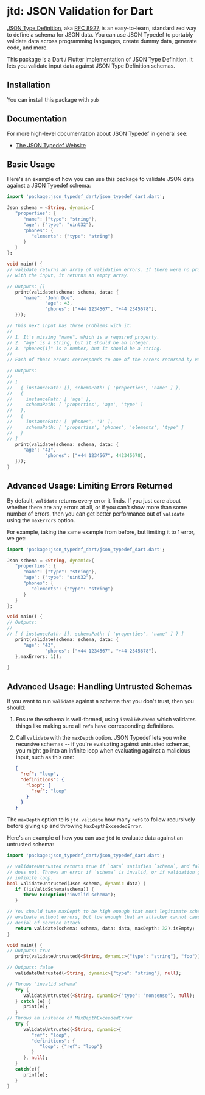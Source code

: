 # jtd: JSON Validation for Dart


[JSON Type Definition](https://jsontypedef.com), aka [RFC
8927](https://tools.ietf.org/html/rfc8927), is an easy-to-learn, standardized
way to define a schema for JSON data. You can use JSON Typedef to portably
validate data across programming languages, create dummy data, generate code,
and more.

This package is a Dart / Flutter implementation of JSON Type
Definition. It lets you validate input data against JSON Type Definition
schemas. 



## Installation

You can install this package with `pub`


## Documentation



For more high-level documentation about JSON Typedef in general see:

* [The JSON Typedef Website][jtd]

## Basic Usage

Here's an example of how you can use this package to validate JSON data against
a JSON Typedef schema:

```dart
import 'package:json_typedef_dart/json_typedef_dart.dart';

Json schema = <String, dynamic>{
   "properties": {
      "name": {"type": "string"},
      "age": {"type": "uint32"},
      "phones": {
         "elements": {"type": "string"}
      }
   }
};

void main() {
// validate returns an array of validation errors. If there were no problems
// with the input, it returns an empty array.

// Outputs: []
   print(validate(schema: schema, data: {
      "name": "John Doe",
              "age": 43,
              "phones": ["+44 1234567", "+44 2345678"],
   }));

// This next input has three problems with it:
//
// 1. It's missing "name", which is a required property.
// 2. "age" is a string, but it should be an integer.
// 3. "phones[1]" is a number, but it should be a string.
//
// Each of those errors corresponds to one of the errors returned by validate.

// Outputs:
//
// [
//   { instancePath: [], schemaPath: [ 'properties', 'name' ] },
//   {
//     instancePath: [ 'age' ],
//     schemaPath: [ 'properties', 'age', 'type' ]
//   },
//   {
//     instancePath: [ 'phones', '1' ],
//     schemaPath: [ 'properties', 'phones', 'elements', 'type' ]
//   }
// ]
   print(validate(schema: schema, data: {
      "age": "43",
              "phones": ["+44 1234567", 442345678],
   }));
}
```

## Advanced Usage: Limiting Errors Returned

By default, `validate` returns every error it finds. If you just care about
whether there are any errors at all, or if you can't show more than some number
of errors, then you can get better performance out of `validate` using the
`maxErrors` option.

For example, taking the same example from before, but limiting it to 1 error, we
get:

```dart
import 'package:json_typedef_dart/json_typedef_dart.dart';

Json schema = <String, dynamic>{
   "properties": {
      "name": {"type": "string"},
      "age": {"type": "uint32"},
      "phones": {
         "elements": {"type": "string"}
      }
   }
};

void main() {
// Outputs:
//
// [ { instancePath: [], schemaPath: [ 'properties', 'name' ] } ]
   print(validate(schema: schema, data: {
      "age": "43",
              "phones": ["+44 1234567", "+44 2345678"],
   },maxErrors: 1));

}
```

## Advanced Usage: Handling Untrusted Schemas

If you want to run `validate` against a schema that you don't trust, then you should:

1. Ensure the schema is well-formed, using  `isValidSchema` which validates things like making sure all `ref`s have
   corresponding definitions.

2. Call `validate` with the `maxDepth` option. JSON Typedef lets you write
   recursive schemas -- if you're evaluating against untrusted schemas, you
   might go into an infinite loop when evaluating against a malicious input,
   such as this one:

```json
   {
     "ref": "loop",
     "definitions": {
       "loop": {
         "ref": "loop"
       }
     }
   }
```

   The `maxDepth` option tells `jtd.validate` how many `ref`s to follow
   recursively before giving up and throwing `MaxDepthExceededError`.

Here's an example of how you can use `jtd` to evaluate data against an untrusted
schema:

```dart
import 'package:json_typedef_dart/json_typedef_dart.dart';

// validateUntrusted returns true if `data` satisfies `schema`, and false if it
// does not. Throws an error if `schema` is invalid, or if validation goes in an
// infinite loop.
bool validateUntrusted(Json schema, dynamic data) {
   if (!isValidSchema(schema)) {
      throw Exception("invalid schema");
   }

// You should tune maxDepth to be high enough that most legitimate schemas
// evaluate without errors, but low enough that an attacker cannot cause a
// denial of service attack.
   return validate(schema: schema, data: data, maxDepth: 32).isEmpty;
}

void main() {
// Outputs: true
   print(validateUntrusted(<String, dynamic>{"type": "string"}, "foo"));

// Outputs: false
   validateUntrusted(<String, dynamic>{"type": "string"}, null);

// Throws "invalid schema"
   try {
      validateUntrusted(<String, dynamic>{"type": "nonsense"}, null);
   } catch (e) {
      print(e);
   }
// Throws an instance of MaxDepthExceededError
   try {
      validateUntrusted(<String, dynamic>{
         "ref": "loop",
         "definitions": {
            "loop": {"ref": "loop"}
         }
      }, null);
   }
   catch(e){
      print(e);
   }
}
```

[jtd]: https://jsontypedef.com
